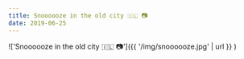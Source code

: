 ```yaml
---
title: Snoooooze in the old city 🇮🇱 📷
date: 2019-06-25
---
```


!['Snoooooze in the old city 🇮🇱 📷']({{ '/img/snoooooze.jpg' | url }} )